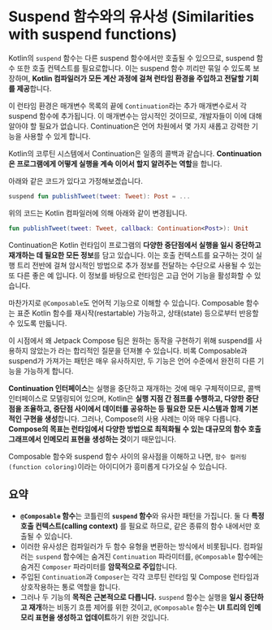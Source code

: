# Suspend 함수와의 유사성 (Similarities with suspend functions)

Kotlin의 `suspend` 함수는 다른 suspend 함수에서만 호출될 수 있으므로, suspend 함수 또한 호출 컨텍스트를 필요로합니다. 이는 suspend 함수 끼리만 묶일 수 있도록 보장하며, **Kotlin 컴파일러가 모든 계산 과정에 걸쳐 런타임 환경을 주입하고 전달할 기회를 제공**합니다.


이 런타임 환경은 매개변수 목록의 끝에 `Continuation`라는 추가 매개변수로서 각 suspend 함수에 추가됩니다. 이 매개변수는 암시적인 것이므로, 개발자들이 이에 대해 알아야 할 필요가 없습니다. Continuation은 언어 차원에서 몇 가지 새롭고 강력한 기능을 사용할 수 있게 합니다.


Kotlin의 코루틴 시스템에서 Continuation은 일종의 콜백과 같습니다. **Continuation은 프로그램에게 어떻게 실행을 계속 이어서 할지 알려주는 역할**을 합니다.


아래와 같은 코드가 있다고 가정해보겠습니다.

```kotlin
suspend fun publishTweet(tweet: Tweet): Post = ...
```


위의 코드는 Kotlin 컴파일러에 의해 아래와 같이 변경됩니다.

```kotlin
fun publishTweet(tweet: Tweet, callback: Continuation<Post>): Unit
```


Continuation은 Kotlin 런타임이 프로그램의 **다양한 중단점에서 실행을 일시 중단하고 재개하는 데 필요한 모든 정보**를 담고 있습니다. 이는 호출 컨텍스트를 요구하는 것이 실행 트리 전반에 걸쳐 암시적인 방법으로 추가 정보를 전달하는 수단으로 사용될 수 있는 또 다른 좋은 예 입니다. 이 정보를 바탕으로 런타임은 고급 언어 기능을 활성화할 수 있습니다.

마찬가지로 `@Composable`도 언어적 기능으로 이해할 수 있습니다. Composable 함수는 표준 Kotlin 함수를 재시작(restartable) 가능하고, 상태(state) 등으로부터 반응할 수 있도록 만듧니다.


이 시점에서 왜 Jetpack Compose 팀은 원하는 동작을 구현하기 위해 suspend를 사용하지 않았는가 라는 합리적인 질문을 던져볼 수 있습니다. 비록 Composable과 suspend가 가져가는 패턴은 매우 유사하지만, 두 기능은 언어 수준에서 완전히 다른 기능을 가능하게 합니다.


**Continuation 인터페이스**는 실행을 중단하고 재개하는 것에 매우 구체적이므로, 콜백 인터페이스로 모델링되어 있으며, Kotlin은 **실행 지점 간 점프를 수행하고, 다양한 중단점을 조율하고, 중단점 사이에서 데이터를 공유하는 등 필요한 모든 시스템과 함께 기본적인 구현을 생성**합니다. 그러나, Compose의 사용 사례는 이와 매우 다릅니다. **Compose의 목표는 런타임에서 다양한 방법으로 최적화될 수 있는 대규모의 함수 호출 그래프에서 인메모리 표현을 생성하는 것**이기 때문입니다.


Composable 함수와 suspend 함수 사이의 유사점을 이해하고 나면, `함수 컬러링(function coloring)`이라는 아이디어가 흥미롭게 다가오실 수 있습니다.


## 요약
* **`@Composable` 함수**는 코틀린의 **`suspend` 함수**와 유사한 패턴을 가집니다. 둘 다 **특정 호출 컨텍스트(calling context)** 를 필요로 하므로, 같은 종류의 함수 내에서만 호출될 수 있습니다.
* 이러한 유사성은 컴파일러가 두 함수 유형을 변환하는 방식에서 비롯됩니다. 컴파일러는 `suspend` 함수에는 숨겨진 `Continuation` 파라미터를, `@Composable` 함수에는 숨겨진 `Composer` 파라미터를 **암묵적으로 주입**합니다.
* 주입된 `Continuation`과 `Composer`는 각각 코루틴 런타임 및 Compose 런타임과 상호작용하는 통로 역할을 합니다.
* 그러나 두 기능의 **목적은 근본적으로 다릅니다.** `suspend` 함수는 실행을 **일시 중단하고 재개**하는 비동기 흐름 제어를 위한 것이고, `@Composable` 함수는 **UI 트리의 인메모리 표현을 생성하고 업데이트**하기 위한 것입니다.